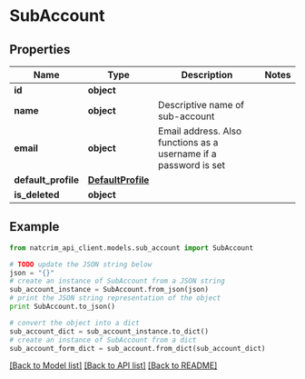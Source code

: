 # SubAccount


## Properties
Name | Type | Description | Notes
------------ | ------------- | ------------- | -------------
**id** | **object** |  | 
**name** | **object** | Descriptive name of sub-account | 
**email** | **object** | Email address. Also functions as a username if a password is set | 
**default_profile** | [**DefaultProfile**](DefaultProfile.md) |  | 
**is_deleted** | **object** |  | 

## Example

```python
from natcrim_api_client.models.sub_account import SubAccount

# TODO update the JSON string below
json = "{}"
# create an instance of SubAccount from a JSON string
sub_account_instance = SubAccount.from_json(json)
# print the JSON string representation of the object
print SubAccount.to_json()

# convert the object into a dict
sub_account_dict = sub_account_instance.to_dict()
# create an instance of SubAccount from a dict
sub_account_form_dict = sub_account.from_dict(sub_account_dict)
```
[[Back to Model list]](../README.md#documentation-for-models) [[Back to API list]](../README.md#documentation-for-api-endpoints) [[Back to README]](../README.md)


